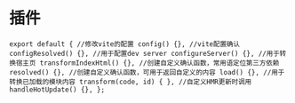 # 插件
`
export default {
  //修改vite的配置
  config() {},
  //vite配置确认
  configResolved() {},
  //用于配置dev server
  configureServer() {},
  //用于转换宿主页
  transformIndexHtml() {},
  //创建自定义确认函数，常用语定位第三方依赖
  resolved() {},
  //创建自定义确认函数，可用于返回自定义的内容
  load() {},
  //用于转换已加载的模块内容
  transform(code, id) {
  },
  //自定义HMR更新时调用
  handleHotUpdate() {},
};
`